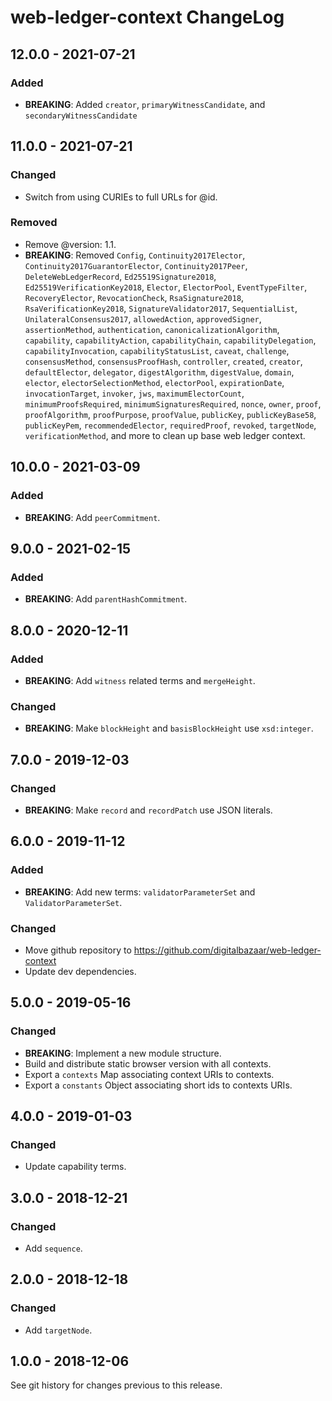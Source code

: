 # web-ledger-context ChangeLog

## 12.0.0 - 2021-07-21

### Added
- **BREAKING**: Added `creator`, `primaryWitnessCandidate`, and
  `secondaryWitnessCandidate`

## 11.0.0 - 2021-07-21

### Changed
- Switch from using CURIEs to full URLs for @id.

### Removed
- Remove @version: 1.1.
- **BREAKING**: Removed `Config`, `Continuity2017Elector`,
  `Continuity2017GuarantorElector`, `Continuity2017Peer`,
  `DeleteWebLedgerRecord`, `Ed25519Signature2018`, `Ed25519VerificationKey2018`,
  `Elector`, `ElectorPool`, `EventTypeFilter`, `RecoveryElector`,
  `RevocationCheck`, `RsaSignature2018`, `RsaVerificationKey2018`,
  `SignatureValidator2017`, `SequentialList`, `UnilateralConsensus2017`,
  `allowedAction`, `approvedSigner`, `assertionMethod`, `authentication`,
  `canonicalizationAlgorithm`, `capability`, `capabilityAction`,
  `capabilityChain`, `capabilityDelegation`, `capabilityInvocation`,
  `capabilityStatusList`, `caveat`, `challenge`, `consensusMethod`,
  `consensusProofHash`, `controller`, `created`, `creator`, `defaultElector`,
  `delegator`, `digestAlgorithm`, `digestValue`, `domain`, `elector`,
  `electorSelectionMethod`, `electorPool`, `expirationDate`, `invocationTarget`,
  `invoker`, `jws`, `maximumElectorCount`, `minimumProofsRequired`,
  `minimumSignaturesRequired`, `nonce`, `owner`, `proof`, `proofAlgorithm`,
  `proofPurpose`, `proofValue`, `publicKey`, `publicKeyBase58`, `publicKeyPem`,
  `recommendedElector`, `requiredProof`, `revoked`, `targetNode`,
  `verificationMethod`, and more to clean up base web ledger context.

## 10.0.0 - 2021-03-09

### Added
- **BREAKING**: Add `peerCommitment`.

## 9.0.0 - 2021-02-15

### Added
- **BREAKING**: Add `parentHashCommitment`.

## 8.0.0 - 2020-12-11

### Added
- **BREAKING**: Add `witness` related terms and `mergeHeight`.

### Changed
- **BREAKING**: Make `blockHeight` and `basisBlockHeight` use
  `xsd:integer`.

## 7.0.0 - 2019-12-03

### Changed
- **BREAKING**: Make `record` and `recordPatch` use JSON literals.

## 6.0.0 - 2019-11-12

### Added
- **BREAKING**: Add new terms: `validatorParameterSet` and
  `ValidatorParameterSet`.

### Changed
- Move github repository to https://github.com/digitalbazaar/web-ledger-context
- Update dev dependencies.

## 5.0.0 - 2019-05-16

### Changed
- **BREAKING**: Implement a new module structure.
- Build and distribute static browser version with all contexts.
- Export a `contexts` Map associating context URIs to contexts.
- Export a `constants` Object associating short ids to contexts URIs.

## 4.0.0 - 2019-01-03

### Changed
- Update capability terms.

## 3.0.0 - 2018-12-21

### Changed
- Add `sequence`.

## 2.0.0 - 2018-12-18

### Changed
- Add `targetNode`.

## 1.0.0 - 2018-12-06

See git history for changes previous to this release.
